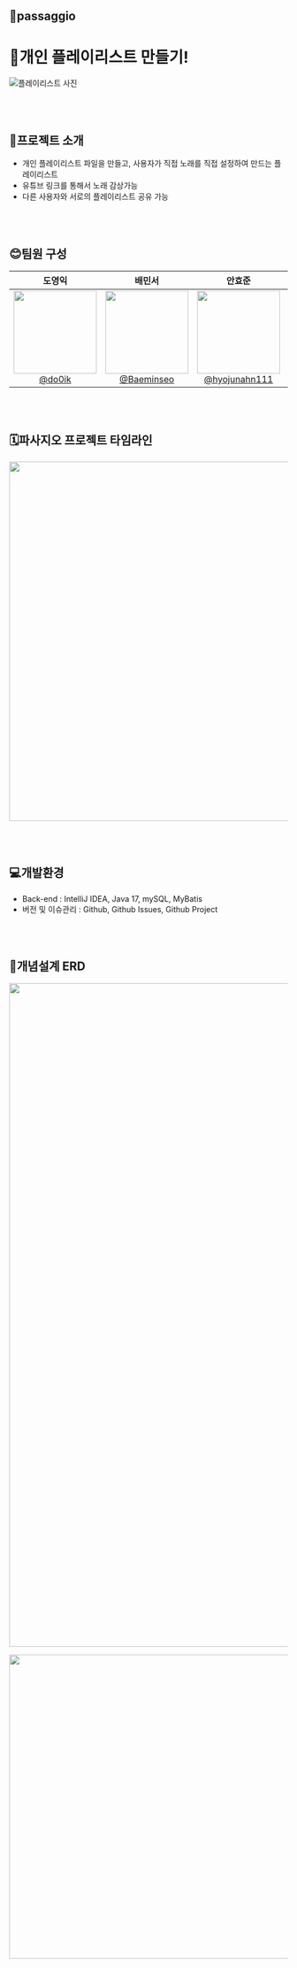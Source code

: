 ## 🎤passaggio
# 🎵개인 플레이리스트 만들기!
![플레이리스트 사진](https://github.com/4teamDBorganization/passaggio/assets/105586878/a844b432-1010-49e5-93e2-a7c8a8f4bcaa)

<br><br>

## 🎤프로젝트 소개
- 개인 플레이리스트 파일을 만들고, 사용자가 직접 노래를 직접 설정하여 만드는 플레이리스트
- 유튜브 링크를 통해서 노래 감상가능
- 다른 사용자와 서로의 플레이리스트 공유 가능



<br><br>


## 😊팀원 구성

<div align="center">

| **도영익** | **배민서** | **안효준** | **이수빈** |
| :------: |  :------: | :------: | :------: |
|[<img src="https://github.com/4teamDBorganization/passaggio/assets/105586878/f1af7145-4133-4ac3-a2b5-9dcf5f27467a" height=150 width=150> <br/> @do0ik](https://github.com/do0ik)|[<img src="https://github.com/4teamDBorganization/passaggio/assets/105586878/e77503db-a0d0-454b-846f-f48b74992bac" height=150 width=150> <br/> @Baeminseo](https://github.com/Baeminseo) |[<img src="https://github.com/4teamDBorganization/passaggio/assets/105586878/cd06b1de-bc1a-4d55-8ef9-a428b9f59b16" width="150" height="150"/> <br/> @hyojunahn111](https://github.com/hyojunahn111) | [<img src="https://github.com/4teamDBorganization/passaggio/assets/105586878/10bb1a42-1ab8-4a61-95a3-ba401b5845df" height=150 width=150><br/> @joy:)](https://github.com/sb-77) |

</div>

<br><br>

## 🗓️파사지오 프로젝트 타임라인

<p align="center"><img src="https://github.com/4teamDBorganization/passaggio/assets/105586878/c6e4e3fb-e7f5-40e1-8e4a-1b565b41a0bc" height=650 width=1000></p>




<br><br>
## 💻개발환경
- Back-end : IntelliJ IDEA, Java 17, mySQL, MyBatis
- 버전 및 이슈관리 : Github, Github Issues, Github Project

<br><br>


## 📌개념설계 ERD
<p align="center"><img src="https://github.com/4teamDBorganization/passaggio/assets/105586878/1c4069fa-834c-42e3-a2fe-b23f266bc741" height=1200 width=850></p>
<p align="center"><img src="https://github.com/4teamDBorganization/passaggio/assets/105586878/6812f025-8139-4de8-be39-901c54044b14" height=550 width=1000></p>


